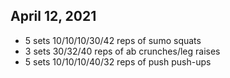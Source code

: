 ## April 12, 2021
- 5 sets 10/10/10/30/42 reps of sumo squats
- 3 sets 30/32/40 reps of ab crunches/leg raises
- 5 sets 10/10/10/40/32 reps of push push-ups
